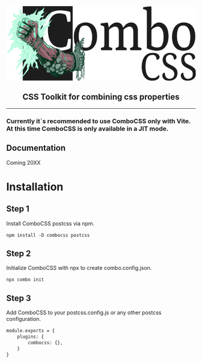 <img src="./asset/logo.svg" height="200px" alt="Logo" style="display: block; margin-left: auto; margin-right: auto">
<h2 align="center">
CSS Toolkit for combining css properties
</h2>

---

### Currently it`s recommended to use ComboCSS only with Vite.<br>At this time ComboCSS is only available in a JIT mode.

## Documentation

Coming 20XX

# Installation

## Step 1

Install ComboCSS postcss via npm.

    npm install -D combocss postcss

## Step 2

Initialize ComboCSS with npx to create combo.config.json.

    npx combo init

## Step 3

Add ComboCSS to your postcss.config.js or any other postcss configuration.

    module.exports = {
        plugins: {
            combocss: {},
        }
    }
